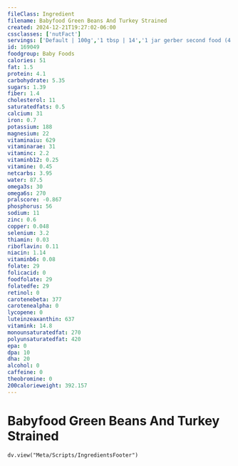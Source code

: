 ```yaml
---
fileClass: Ingredient
filename: Babyfood Green Beans And Turkey Strained
created: 2024-12-21T19:27:02-06:00
cssclasses: ['nutFact']
servings: ['Default | 100g','1 tbsp | 14','1 jar gerber second food (4 oz) | 113']
id: 169049
foodgroup: Baby Foods
calories: 51
fat: 1.5
protein: 4.1
carbohydrate: 5.35
sugars: 1.39
fiber: 1.4
cholesterol: 11
saturatedfats: 0.5
calcium: 31
iron: 0.7
potassium: 188
magnesium: 22
vitaminaiu: 629
vitaminarae: 31
vitaminc: 2.2
vitaminb12: 0.25
vitamine: 0.45
netcarbs: 3.95
water: 87.5
omega3s: 30
omega6s: 270
pralscore: -0.867
phosphorus: 56
sodium: 11
zinc: 0.6
copper: 0.048
selenium: 3.2
thiamin: 0.03
riboflavin: 0.11
niacin: 1.14
vitaminb6: 0.08
folate: 29
folicacid: 0
foodfolate: 29
folatedfe: 29
retinol: 0
carotenebeta: 377
carotenealpha: 0
lycopene: 0
luteinzeaxanthin: 637
vitamink: 14.8
monounsaturatedfat: 270
polyunsaturatedfat: 420
epa: 0
dpa: 10
dha: 20
alcohol: 0
caffeine: 0
theobromine: 0
200calorieweight: 392.157
---
```


# Babyfood Green Beans And Turkey Strained

```dataviewjs
dv.view("Meta/Scripts/IngredientsFooter")
```